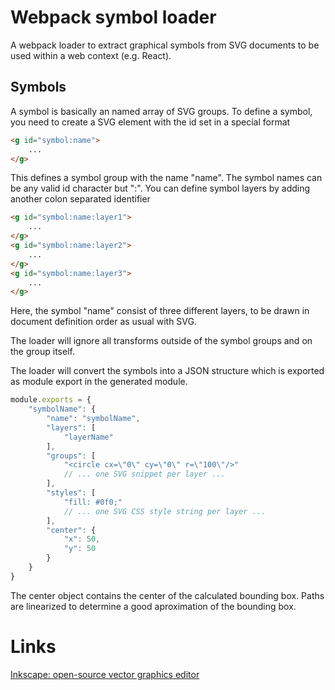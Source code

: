 # Webpack symbol loader

A webpack loader to extract graphical symbols from SVG documents to be used within a web context
(e.g. React).

## Symbols

A symbol is basically an named array of SVG groups. To define a symbol, you need to 
create a SVG <g/> element with the id set in a special format

```HTML
<g id="symbol:name">
    ...
</g>
```

This defines a symbol group with the name "name". The symbol names can be any valid id character but ":".
You can define symbol layers by adding another colon separated identifier


```HTML
<g id="symbol:name:layer1">
    ...
</g>
<g id="symbol:name:layer2">
    ...
</g>
<g id="symbol:name:layer3">
    ...
</g>
```

Here, the symbol "name" consist of three different layers, to be drawn in document definition order
as usual with SVG.

The loader will ignore all transforms outside of the symbol groups and on the group itself. 

The loader will convert the symbols into a JSON structure which is exported as module export
in the generated module.


```Javascript
module.exports = {
    "symbolName": {
        "name": "symbolName",
        "layers": [
            "layerName"
        ],
        "groups": [
            "<circle cx=\"0\" cy=\"0\" r=\"100\"/>"
            // ... one SVG snippet per layer ...
        ],
        "styles": [
            "fill: #0f0;"
            // ... one SVG CSS style string per layer ...
        ],
        "center": {
            "x": 50,
            "y": 50
        }
    }
}
```

The center object contains the center of the calculated bounding box. Paths are linearized to 
determine a good aproximation of the bounding box. 

# Links

[Inkscape: open-source vector graphics editor](https://inkscape.org/)


